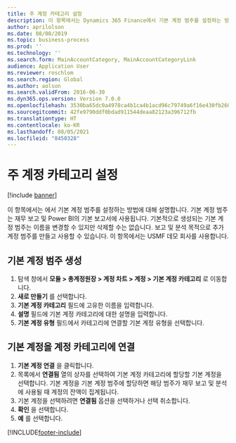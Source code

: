 ```yaml
---
title: 주 계정 카테고리 설정
description: 이 항목에서는 Dynamics 365 Finance에서 기본 계정 범주를 설정하는 방법에 대해 설명합니다.
author: aprilolson
ms.date: 08/08/2019
ms.topic: business-process
ms.prod: ''
ms.technology: ''
ms.search.form: MainAccountCategory, MainAccountCategoryLink
audience: Application User
ms.reviewer: roschlom
ms.search.region: Global
ms.author: aolson
ms.search.validFrom: 2016-06-30
ms.dyn365.ops.version: Version 7.0.0
ms.openlocfilehash: 3530ba65dc0a4978ca4b1ca4b1acd96c79749a6f16e430fb260729dd3e28dbac
ms.sourcegitcommit: 42fe9790ddf0bdad911544deaa82123a396712fb
ms.translationtype: HT
ms.contentlocale: ko-KR
ms.lasthandoff: 08/05/2021
ms.locfileid: "8450328"
---
```

# <a name="set-up-main-account-categories"></a>주 계정 카테고리 설정

[!include [banner](../../includes/banner.md)]

이 항목에서는 에서 기본 계정 범주를 설정하는 방법에 대해 설명합니다. 기본 계정 범주는 재무 보고 및 Power BI의 기본 보고서에 사용됩니다. 기본적으로 생성되는 기본 계정 범주는 이름을 변경할 수 있지만 삭제할 수는 없습니다. 보고 및 분석 목적으로 추가 계정 범주를 만들고 사용할 수 있습니다. 이 항목에서는 USMF 데모 회사를 사용합니다.

## <a name="create-a-main-account-category"></a>기본 계정 범주 생성
1. 탐색 창에서 **모듈 > 총계정원장 > 계정 차트 > 계정 > 기본 계정 카테고리** 로 이동합니다.
2. **새로 만들기** 를 선택합니다.
3. **기본 계정 카테고리** 필드에 고유한 이름을 입력합니다.
4. **설명** 필드에 기본 계정 카테고리에 대한 설명을 입력합니다.
5. **기본 계정 유형** 필드에서 카테고리에 연결할 기본 계정 유형을 선택합니다.

## <a name="link-main-accounts-to-account-category"></a>기본 계정을 계정 카테고리에 연결
1. **기본 계정 연결** 을 클릭합니다.
2. 목록에서 **연결됨** 열의 상자를 선택하여 기본 계정 카테고리에 할당할 기본 계정을 선택합니다. 기본 계정을 기본 계정 범주에 할당하면 해당 범주가 재무 보고 및 분석에 사용될 때 계정의 잔액이 집계됩니다.  
3. 기본 계정을 선택하려면 **연결됨** 옵션을 선택하거나 선택 취소합니다.
4. **확인** 을 선택합니다.
5. **예** 를 선택합니다.


[!INCLUDE[footer-include](../../../includes/footer-banner.md)]